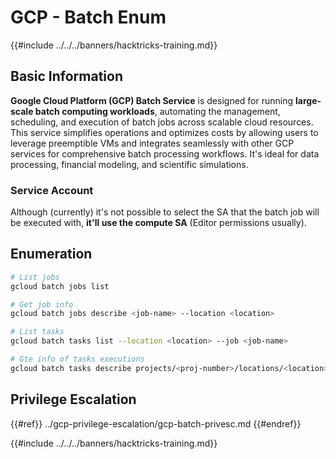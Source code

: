 # GCP - Batch Enum

{{#include ../../../banners/hacktricks-training.md}}

## Basic Information

**Google Cloud Platform (GCP) Batch Service** is designed for running **large-scale batch computing workloads**, automating the management, scheduling, and execution of batch jobs across scalable cloud resources. This service simplifies operations and optimizes costs by allowing users to leverage preemptible VMs and integrates seamlessly with other GCP services for comprehensive batch processing workflows. It's ideal for data processing, financial modeling, and scientific simulations.

### Service Account

Although (currently) it's not possible to select the SA that the batch job will be executed with, **it'll use the compute SA** (Editor permissions usually).

## Enumeration

```bash
# List jobs
gcloud batch jobs list

# Get job info
gcloud batch jobs describe <job-name> --location <location>

# List tasks
gcloud batch tasks list --location <location> --job <job-name>

# Gte info of tasks executions
gcloud batch tasks describe projects/<proj-number>/locations/<location>/jobs/<job-name>/taskGroups/<group>/tasks/<num>
```

## Privilege Escalation

{{#ref}}
../gcp-privilege-escalation/gcp-batch-privesc.md
{{#endref}}

{{#include ../../../banners/hacktricks-training.md}}
